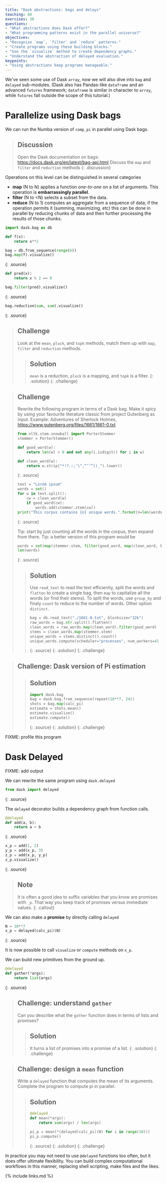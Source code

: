 ```yaml
---
title: "Dask abstractions: bags and delays"
teaching: 60
exercises: 30
questions:
- "What abstractions does Dask offer?"
- "What programming patterns exist in the parallel universe?"
objectives:
- "Recognize `map`, `filter` and `reduce` patterns."
- "Create programs using these building blocks."
- "Use the `visualize` method to create dependency graphs."
- "Understand the abstraction of delayed evaluation."
keypoints:
- "Using abstractions keep programs manageable."
---
```


We've seen some use of Dask `array`, now we will also dive into `bag` and `delayed` sub-modules.
(Dask also has Pandas-like `dataframe` and an advanced `futures` framework; `dataframe` is similar
in character to `array`, while `futures` fall outside the scope of this tutorial.)

# Parallelize using Dask bags
We can run the Numba version of `comp_pi` in parallel using Dask bags.

> ## Discussion
> Open the Dask documentation on bags: https://docs.dask.org/en/latest/bag-api.html
> Discuss the `map` and `filter` and `reduction` methods
{: .discussion}

Operations on this level can be distinguished in several categories

- **map** (N to N) applies a function *one-to-one* on a list of arguments. This operation is **embarrassingly
  parallel**.
- **filter** (N to <N) selects a subset from the data.
- **reduce** (N to 1) computes an aggregate from a sequence of data; if the operation permits it
  (summing, maximizing, etc) this can be done in parallel by reducing chunks of data and then
  further processing the results of those chunks.

~~~python
import dask.bag as db

def f(x):
    return x**2

bag = db.from_sequence(range(6))
bag.map(f).visualize()
~~~
{: .source}

~~~python
def pred(x):
    return x % 2 == 0

bag.filter(pred).visualize()
~~~
{: .source}

~~~python
bag.reduction(sum, sum).visualize()
~~~
{: .source}

> ## Challenge
> Look at the `mean`, `pluck`, and `topk` methods, match them up with `map`, `filter` and
> `reduction` methods.
> > ## Solution
> > `mean` is a reduction, `pluck` is a mapping, and `topk` is a filter.
> {: .solution}
{: .challenge}

> ## Challenge
> Rewrite the following program in terms of a Dask bag. Make it
> spicy by using your favourite literature classic from project Gutenberg as input.
> Example: Adventures of Sherlock Holmes, https://www.gutenberg.org/files/1661/1661-0.txt
>
> ~~~python
> from nltk.stem.snowball import PorterStemmer
> stemmer = PorterStemmer()
>
> def good_word(w):
>     return len(w) > 0 and not any(i.isdigit() for i in w)
>
> def clean_word(w):
>     return w.strip("*!?.:;'\",“’‘”()_").lower()
> ~~~
> {: .source}
>
> ~~~python
> text = "Lorem ipsum"
> words = set()
> for w in text.split():
>     cw = clean_word(w)
>     if good_word(cw):
>         words.add(stemmer.stem(cw))
> print("This corpus contains {n} unique words.".format(n=len(words)))
> ~~~
> {: .source}
>
> Tip: start by just counting all the words in the corpus, then expand from there.
> Tip: a better version of this program would be
>
> ~~~python
> words = set(map(stemmer.stem, filter(good_word, map(clean_word, text.split()))))
> len(words)
> ~~~
> {: .source}
>
> > ## Solution
> > Use `read_text` to read the text efficiently, split the words and `flatten` to create a
> > single bag, then `map` to capitalize all the words (or find their stems).
> > To split the words, use `group_by` and finaly `count` to reduce to the number of
> > words. Other option `distinct`.
> >
> > ~~~python
> > bag = db.read_text("./1661-0.txt", blocksize="32k")
> > raw_words = bag.str.split().flatten()
> > clean_words = raw_words.map(clean_word).filter(good_word)
> > stems = clean_words.map(stemmer.stem)
> > unique_words = stems.distinct().count()
> > unique_words.compute(scheduler="processes", num_workers=4)
> > ~~~
> > {: .source}
> {: .solution}
{: .challenge}

> ## Challenge: Dask version of Pi estimation
> > ## Solution
> > ~~~python
> > import dask.bag
> > bag = dask.bag.from_sequence(repeat(10**7, 24))
> > shots = bag.map(calc_pi)
> > estimate = shots.mean()
> > estimate.visualize()
> > estimate.compute()
> > ~~~
> > {: .source}
> {: .solution}
{: .challenge}

FIXME: profile this program

# Dask Delayed
FIXME: add output

We can rewrite the same program using `dask.delayed`

~~~python
from dask import delayed
~~~
{: .source}

The `delayed` decorator builds a dependency graph from function calls.

~~~python
@delayed
def add(a, b):
    return a + b
~~~
{: .source}

~~~python
x_p = add(1, 2)
y_p = add(x_p, 3)
z_p = add(x_p, y_p)
z_p.visualize()
~~~
{: .source}

> ## Note
> It is often a good idea to suffix variables that you know are promises with `_p`. That way you
> keep track of promises versus immediate values.
{: .callout}

We can also make a **promise** by directly calling `delayed`

~~~python
N = 10**7
x_p = delayed(calc_pi)(N)
~~~
{: .source}

It is now possible to call `visualize` or `compute` methods on `x_p`.

We can build new primitives from the ground up.

~~~python
@delayed
def gather(*args):
    return list(args)
~~~
{: .source}

> ## Challenge: understand `gather`
> Can you describe what the `gather` function does in terms of lists and promises?
> > ## Solution
> > It turns a list of promises into a promise of a list.
> {: .solution}
{: .challenge}

> ## Challenge: design a `mean` function
> Write a `delayed` function that computes the mean of its arguments. Complete the program to
> compute pi in parallel.
>
> > ## Solution
> > ~~~python
> > @delayed
> > def mean(*args):
> >     return sum(args) / len(args)
> >
> > pi_p = mean(*(delayed(calc_pi)(N) for i in range(10)))
> > pi_p.compute()
> > ~~~
> > {: .source}
> {: .solution}
{: .challenge}

In practice you may not need to use `@delayed` functions too often, but it does offer ultimate
flexibility. You can build complex computational workflows in this manner, replacing shell
scripting, make files and the likes.

{% include links.md %}

